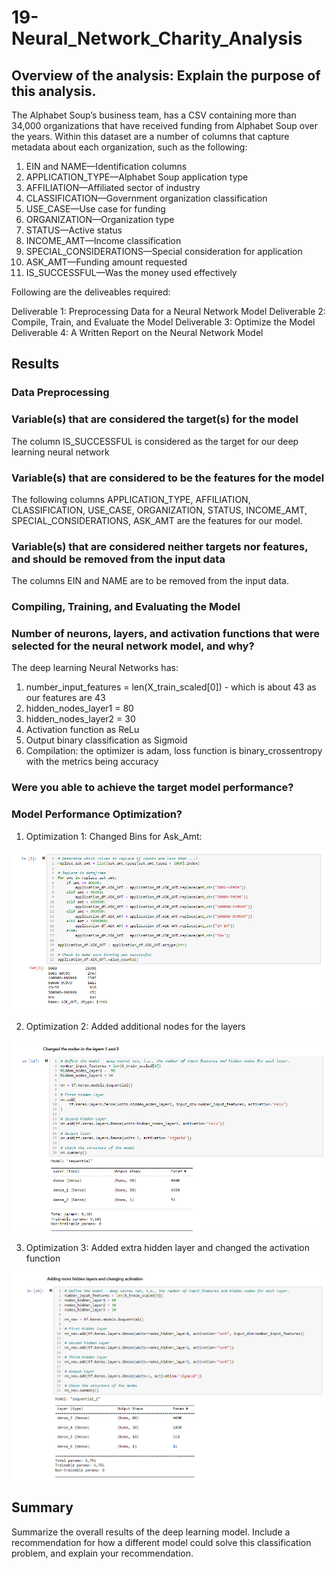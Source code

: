 # 19-Neural_Network_Charity_Analysis

## Overview of the analysis: Explain the purpose of this analysis.

The Alphabet Soup’s business team, has a CSV containing more than 34,000 organizations that have received funding from Alphabet Soup over the years. Within this dataset are a number of columns that capture metadata about each organization, such as the following:

1. EIN and NAME—Identification columns
2. APPLICATION_TYPE—Alphabet Soup application type
3. AFFILIATION—Affiliated sector of industry
4. CLASSIFICATION—Government organization classification
5. USE_CASE—Use case for funding
6. ORGANIZATION—Organization type
7. STATUS—Active status
8. INCOME_AMT—Income classification
9. SPECIAL_CONSIDERATIONS—Special consideration for application
10. ASK_AMT—Funding amount requested
11. IS_SUCCESSFUL—Was the money used effectively

Following are the deliveables required:

Deliverable 1: Preprocessing Data for a Neural Network Model
Deliverable 2: Compile, Train, and Evaluate the Model
Deliverable 3: Optimize the Model
Deliverable 4: A Written Report on the Neural Network Model

## Results

### Data Preprocessing

### Variable(s) that are considered the target(s) for the model

The column IS_SUCCESSFUL is considered as the target for our deep learning neural network

### Variable(s) that are considered to be the features for the  model

The following columns APPLICATION_TYPE, AFFILIATION, CLASSIFICATION, USE_CASE, ORGANIZATION, STATUS, INCOME_AMT, SPECIAL_CONSIDERATIONS, ASK_AMT are the features for our model.

### Variable(s) that are considered neither targets nor features, and should be removed from the input data

The columns EIN and NAME are to be removed from the input data.

### Compiling, Training, and Evaluating the Model

### Number of neurons, layers, and activation functions that were selected for the neural network model, and why?

The deep learning Neural Networks has:
1. number_input_features = len(X_train_scaled[0]) - which is about 43 as our features are 43
2. hidden_nodes_layer1 =  80
3. hidden_nodes_layer2 = 30
4. Activation function as ReLu
5. Output binary classification as Sigmoid
6. Compilation:  the optimizer is adam, loss function is binary_crossentropy with the metrics being accuracy

### Were you able to achieve the target model performance?

### Model Performance Optimization?

1. Optimization 1:
Changed Bins for Ask_Amt:

![Changed Bins for Ask Amount](images/Opt1Ask_amt_binning.png)

2. Optimization 2:
Added additional nodes for the layers

![Added additional nodes for the layers](images/Opt2.png)

3. Optimization 3: 
Added extra hidden layer and changed the activation function

![Added extra hidden layer and changed the activation function](images/Opt3.png)

## Summary

Summarize the overall results of the deep learning model. Include a recommendation for how a different model could solve this classification problem, and explain your recommendation.
